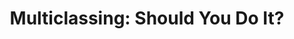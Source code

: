 ---
layout: post_dnd
title: "Multiclassing: Should You Do It?"
permalink: multiclassing-should-you-do-it
---